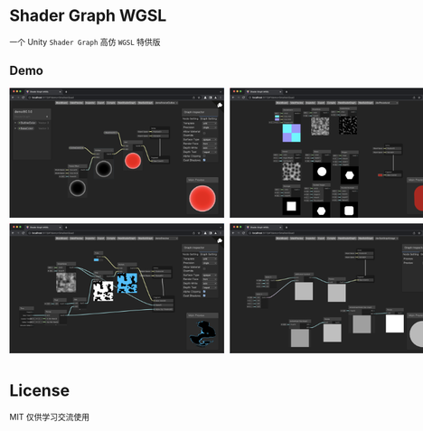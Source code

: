 # Shader Graph WGSL

一个 Unity `Shader Graph` 高仿 `WGSL` 特供版

## Demo

<div style="display: grid; grid: repeat(2, 240px) / auto-flow 390px;">
  <img width="380" alt="fresnelOutline" src="./screenshots/fresnelOutline.png">
  <img width="380" alt="dissolve" src="./screenshots/dissolve.png">
  <img width="380" alt="procedural" src="./screenshots/procedural.png">
  <img width="380" alt="subgraph" src="./screenshots/subgraph.png"> 
</div>

# License

MIT 仅供学习交流使用